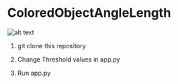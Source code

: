 # ColoredObjectAngleLength

![alt text](https://github.com/GangulyShreyan/ColoredObjectAngleLength/blob/master/Capture.JPG)

1. git clone this repository

2. Change Threshold values in app.py

3. Run app.py
